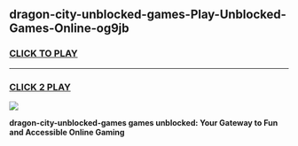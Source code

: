 
## dragon-city-unblocked-games-Play-Unblocked-Games-Online-og9jb
<h3>
<a href="https://premium76.site?title=dragon-city-unblocked-games&ref=25A">CLICK TO PLAY</a></h3>
<hr>

<h3>
<a href="https://premium76.site?title=dragon-city-unblocked-games&ref=25A">CLICK 2 PLAY</a>
  
</h3>

<a href="https://premium76.site?title=dragon-city-unblocked-games&ref=25A"><img src="https://clearcache.store/games.png"></a>


**dragon-city-unblocked-games games unblocked: Your Gateway to Fun and Accessible Online Gaming**

